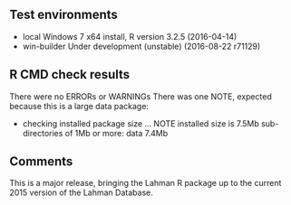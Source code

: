 ## Test environments
* local Windows 7 x64 install, R version 3.2.5 (2016-04-14)
* win-builder Under development (unstable) (2016-08-22 r71129)

## R CMD check results
There were no ERRORs or WARNINGs
There was one NOTE, expected because this is a large data package:
* checking installed package size ... NOTE
  installed size is  7.5Mb
  sub-directories of 1Mb or more:
    data   7.4Mb


## Comments
This is a major release, bringing the Lahman R package up to the current 2015
version of the Lahman Database.



